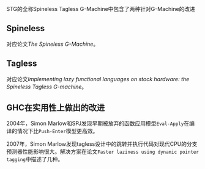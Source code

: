 STG的全称Spineless Tagless G-Machine中包含了两种针对G-Machine的改进

## Spineless

对应论文*The Spineless G-Machine*。

## Tagless

对应论文*Implementing lazy functional languages on stock hardware: the Spineless Tagless G-machine*。



## GHC在实用性上做出的改进

2004年，Simon Marlow和SPJ发现早期被放弃的函数应用模型`Eval-Apply`在编译的情况下比`Push-Enter`模型更高效。

2007年，Simon Marlow发现tagless设计中的跳转并执行代码对现代CPU的分支预测器性能影响很大。解决方案在论文`Faster laziness using dynamic pointer tagging`中描述了几种。
